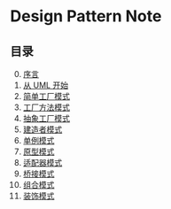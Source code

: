 # Design Pattern Note

## 目录

0. [序言](index/perface.md)  
1. [从 UML 开始](index/begin.md)
2. [简单工厂模式](SimpleFactory.md)
3. [工厂方法模式](Factory)
4. [抽象工厂模式](AbstractFactory)
5. [建造者模式](Builder)
6. [单例模式](Singleton)
7. [原型模式](index/prototype.md)
8. [适配器模式](Adapter)
9. [桥接模式](Bridge)
10. [组合模式](Composite)
11. [装饰模式](Decorator)

[SimpleFactory]:index/simpleFactory.md
[Factory]:index/factoryMethod.md
[AbstractFactory]:index/abstractFactory.md
[Builder]:index/builder.md
[Singleton]:index/singleton.md
[Prototype]:index/prototype.md
[Adapter]:index/adapter.md
[Bridge]:./index/bridge.md
[Composite]:index/composite.md
[Decorator]:index/decorator.md
